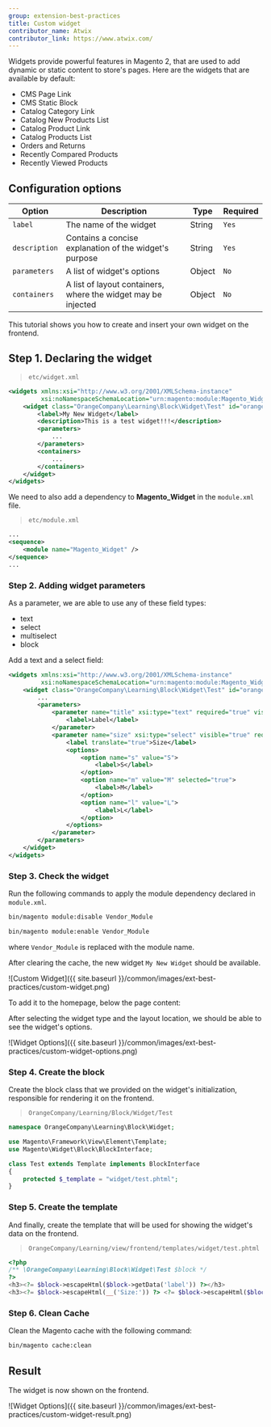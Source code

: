```yaml
---
group: extension-best-practices
title: Custom widget
contributor_name: Atwix
contributor_link: https://www.atwix.com/
---
```


Widgets provide powerful features in Magento 2, that are used to add dynamic or static content to store's pages.
Here are the widgets that are available by default:

-  CMS Page Link
-  CMS Static Block
-  Catalog Category Link
-  Catalog New Products List
-  Catalog Product Link
-  Catalog Products List
-  Orders and Returns
-  Recently Compared Products
-  Recently Viewed Products

## Configuration options

| Option | Description | Type | Required |
| -------- | --------------------- | --------------------- | ---- |
| `label` | The name of the widget | String | `Yes` |
| `description` | Contains a concise explanation of the widget's purpose | String | `Yes` |
| `parameters` | A list of widget's options | Object | `No` |
| `containers` | A list of layout containers, where the widget may be injected | Object | `No` |

This tutorial shows you how to create and insert your own widget on the frontend.

## Step 1. Declaring the widget

> `etc/widget.xml`

```xml
<widgets xmlns:xsi="http://www.w3.org/2001/XMLSchema-instance"
         xsi:noNamespaceSchemaLocation="urn:magento:module:Magento_Widget:etc/widget.xsd">
    <widget class="OrangeCompany\Learning\Block\Widget\Test" id="orange_test_widget">
        <label>My New Widget</label>
        <description>This is a test widget!!!</description>
        <parameters>
            ...
        </parameters>
        <containers>
            ...
        </containers>
    </widget>
</widgets>
```

We need to also add a dependency to **Magento_Widget** in the `module.xml` file.

> `etc/module.xml`

```xml
...
<sequence>
    <module name="Magento_Widget" />
</sequence>
...
```

### Step 2. Adding widget parameters

As a parameter, we are able to use any of these field types:

-  text
-  select
-  multiselect
-  block

Add a text and a select field:

```xml
<widgets xmlns:xsi="http://www.w3.org/2001/XMLSchema-instance"
         xsi:noNamespaceSchemaLocation="urn:magento:module:Magento_Widget:etc/widget.xsd">
    <widget class="OrangeCompany\Learning\Block\Widget\Test" id="orange_test_widget">
        ...
        <parameters>
            <parameter name="title" xsi:type="text" required="true" visible="true" sort_order="10">
                <label>Label</label>
            </parameter>
            <parameter name="size" xsi:type="select" visible="true" required="true" sort_order="20">
                <label translate="true">Size</label>
                <options>
                    <option name="s" value="S">
                        <label>S</label>
                    </option>
                    <option name="m" value="M" selected="true">
                        <label>M</label>
                    </option>
                    <option name="l" value="L">
                        <label>L</label>
                    </option>
                </options>
            </parameter>
        </parameters>
    </widget>
</widgets>
```

### Step 3. Check the widget

Run the following commands to apply the module dependency declared in `module.xml`.

```bash
bin/magento module:disable Vendor_Module
```

```bash
bin/magento module:enable Vendor_Module
```

where `Vendor_Module` is replaced with the module name.

After clearing the cache, the new widget `My New Widget` should be available.

![Custom Widget]({{ site.baseurl }}/common/images/ext-best-practices/custom-widget.png)

To add it to the homepage, below the page content:

After selecting the widget type and the layout location, we should be able to see the widget's options.

![Widget Options]({{ site.baseurl }}/common/images/ext-best-practices/custom-widget-options.png)

### Step 4. Create the block

Create the block class that we provided on the widget's initialization, responsible for
rendering it on the frontend.

> `OrangeCompany/Learning/Block/Widget/Test`

```php
namespace OrangeCompany\Learning\Block\Widget;

use Magento\Framework\View\Element\Template;
use Magento\Widget\Block\BlockInterface;

class Test extends Template implements BlockInterface
{
    protected $_template = "widget/test.phtml";
}
```

### Step 5. Create the template

And finally, create the template that will be used for showing the widget's data on the frontend.

> `OrangeCompany/Learning/view/frontend/templates/widget/test.phtml`

```php
<?php
/** \OrangeCompany\Learning\Block\Widget\Test $block */
?>
<h3><?= $block->escapeHtml($block->getData('label')) ?></h3>
<h3><?= $block->escapeHtml(__('Size:')) ?> <?= $block->escapeHtml($block->getData('size')) ?></h3>
```

### Step 6. Clean Cache

Clean the Magento cache with the following command:

```bash
bin/magento cache:clean
```

## Result

The widget is now shown on the frontend.

![Widget Options]({{ site.baseurl }}/common/images/ext-best-practices/custom-widget-result.png)
